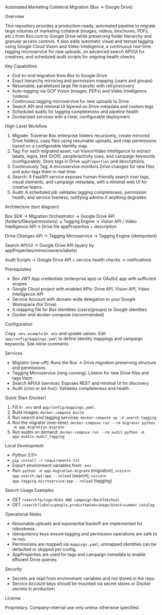 Automated Marketing Collateral Migration (Box → Google Drive)

Overview

This repository provides a production-ready, automated pipeline to migrate large volumes of marketing collateral (images, videos, brochures, PDFs, etc.) from Box.com to Google Drive while preserving folder hierarchy and granular access controls. It also adds automatic visual and textual tagging using Google Cloud Vision and Video Intelligence, a continuous real-time tagging microservice for new uploads, an advanced search API/UI for creatives, and scheduled audit scripts for ongoing health checks.

Key Capabilities

- End-to-end migration from Box to Google Drive
- Exact hierarchy mirroring and permission mapping (users and groups)
- Resumable, parallelized large file transfer with retry/recovery
- Auto-tagging via GCP Vision (images, PDFs) and Video Intelligence (videos)
- Continuous tagging microservice for new uploads to Drive
- Search API and minimal UI layered on Drive metadata and custom tags
- Scheduled audits for tagging completeness and pipeline health
- Dockerized services with a clear, configurable deployment

High-Level Workflow

1) Migrate: Traverse Box enterprise folders recursively, create mirrored Drive folders, copy files using resumable uploads, and map permissions based on a configurable identity map.
2) Tag: For each migrated asset, run Vision/Video Intelligence to extract labels, logos, text (OCR), people/activity cues, and campaign keywords (configurable). Store tags in Drive `appProperties` and descriptions.
3) Continuously Tag: A microservice monitors Drive changes for new files and auto-tags them in real-time.
4) Search: A FastAPI service exposes human-friendly search over tags, visual elements, and campaign metadata, with a minimal web UI for creative teams.
5) Audit: A scheduled job validates tagging completeness, permission health, and service liveness, notifying admins if anything degrades.

Architecture (text diagram)

Box SDK → Migration Orchestrator → Google Drive API (folders/files/permissions)
                                     ↘
                                      Tagging Engine → Vision API / Video Intelligence API
                                                        ↘
                                                         Drive file appProperties + description

Drive Changes API → Tagging Microservice → Tagging Engine (idempotent)

Search API/UI → Google Drive API (query by appProperties/mime/owners/labels)

Audit Scripts → Google Drive API + service health checks → notifications

Prerequisites

- Box JWT App credentials (enterprise app) or OAuth2 app with sufficient scopes
- Google Cloud project with enabled APIs: Drive API, Vision API, Video Intelligence API
- Service Account with domain-wide delegation to your Google Workspace (for Drive)
- A mapping file for Box identities (users/groups) to Google identities
- Docker and docker-compose (recommended)

Configuration

Copy `.env.example` to `.env` and update values. Edit `app/config/mappings.yaml` to define identity mappings and campaign keywords. See inline comments.

Services

- Migrator (one-off): Runs the Box → Drive migration preserving structure and permissions
- Tagging Microservice (long-running): Listens for new Drive files and tags them
- Search API/UI (service): Exposes REST and minimal UI for discovery
- Audit (cron or ad-hoc): Validates completeness and health

Quick Start (Docker)

1. Fill in `.env` and `app/config/mappings.yaml`.
2. Build images: `docker-compose build`
3. Run search and tagging services: `docker-compose up -d search tagging`
4. Run the migrator (one-time): `docker-compose run --rm migrator python -m app.migration.migrate`
5. Run audits on demand: `docker-compose run --rm audit python -m app.audits.audit_tagging`

Local Development

- Python 3.11+
- `pip install -r requirements.txt`
- Export environment variables from `.env`
- Run: `python -m app.migration.migrate` (migration), `uvicorn app.search.api:app --reload` (search), `uvicorn app.tagging.microservice:app --reload` (tagging)

Search Usage Examples

- GET `/search?q=logo:Nike AND campaign:BackToSchool`
- GET `/search?labels=people,product&mime=image/&text=summer catalog`

Operational Notes

- Resumable uploads and exponential backoff are implemented for robustness.
- Idempotency keys ensure tagging and permission operations are safe to re-run.
- Permissions are mapped via `mappings.yaml`; unmapped identities can be defaulted or skipped per config.
- AppProperties are used for tags and campaign metadata to enable efficient Drive queries.

Security

- Secrets are read from environment variables and not stored in the repo.
- Service Account keys should be mounted via secret stores or Docker secrets in production.

License

Proprietary. Company-internal use only unless otherwise specified.


